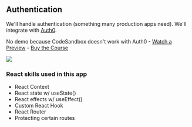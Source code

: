 ## Authentication

We'll handle authentication (something many production apps need). We'll integrate with [Auth0](https://auth0.com/).

No demo because CodeSandbox doesn't work with Auth0 - [Watch a Preview](https://learn.chrisoncode.io/courses/10-react-apps-series-a/348627-08-authentication/992048-00-authentication-preview) - [Buy the Course](https://MakeReactApps.com/?utm_source=github.com&utm_medium=readme)

[![](https://scotch-res.cloudinary.com/video/upload/vs_50,dl_200,e_loop/v1592352072/16_-_authentication_tm16s4.gif)](https://learn.chrisoncode.io/courses/10-react-apps-series-a/348627-08-authentication/992048-00-authentication-preview)

### React skills used in this app

- React Context
- React state w/ useState()
- React effects w/ useEffect()
- Custom React Hook
- React Router
- Protecting certain routes

